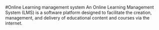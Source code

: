 #Online Learning management system
An Online Learning Management System (LMS) is a software platform designed to facilitate the creation, management, and delivery of educational content and courses via the internet. 
